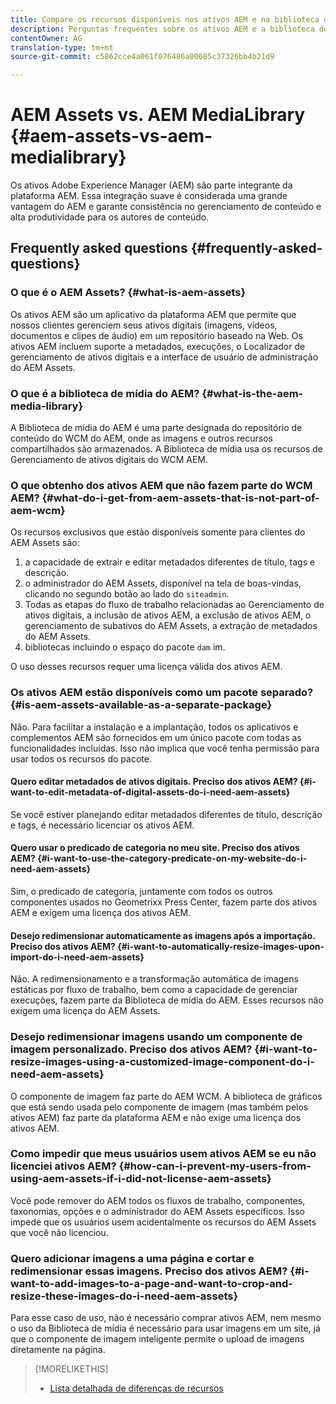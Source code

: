 ```yaml
---
title: Compare os recursos disponíveis nos ativos AEM e na biblioteca de mídia do AEM
description: Perguntas frequentes sobre os ativos AEM e a biblioteca de mídia do AEM, incluindo as diferenças.
contentOwner: AG
translation-type: tm+mt
source-git-commit: c5862cce4a061f076486a00685c37326bb4b21d9

---
```



# AEM Assets vs. AEM MediaLibrary {#aem-assets-vs-aem-medialibrary}

Os ativos Adobe Experience Manager (AEM) são parte integrante da plataforma AEM. Essa integração suave é considerada uma grande vantagem do AEM e garante consistência no gerenciamento de conteúdo e alta produtividade para os autores de conteúdo.

## Frequently asked questions {#frequently-asked-questions}

### O que é o AEM Assets? {#what-is-aem-assets}

Os ativos AEM são um aplicativo da plataforma AEM que permite que nossos clientes gerenciem seus ativos digitais (imagens, vídeos, documentos e clipes de áudio) em um repositório baseado na Web. Os ativos AEM incluem suporte a metadados, execuções, o Localizador de gerenciamento de ativos digitais e a interface de usuário de administração do AEM Assets.

### O que é a biblioteca de mídia do AEM? {#what-is-the-aem-media-library}

A Biblioteca de mídia do AEM é uma parte designada do repositório de conteúdo do WCM do AEM, onde as imagens e outros recursos compartilhados são armazenados. A Biblioteca de mídia usa os recursos de Gerenciamento de ativos digitais do WCM AEM.

### O que obtenho dos ativos AEM que não fazem parte do WCM AEM? {#what-do-i-get-from-aem-assets-that-is-not-part-of-aem-wcm}

Os recursos exclusivos que estão disponíveis somente para clientes do AEM Assets são:

1. a capacidade de extrair e editar metadados diferentes de título, tags e descrição.
1. o administrador do AEM Assets, disponível na tela de boas-vindas, clicando no segundo botão ao lado do `siteadmin`.
1. Todas as etapas do fluxo de trabalho relacionadas ao Gerenciamento de ativos digitais, a inclusão de ativos AEM, a exclusão de ativos AEM, o gerenciamento de subativos do AEM Assets, a extração de metadados do AEM Assets.
1. bibliotecas incluindo o espaço do pacote `dam` im.

O uso desses recursos requer uma licença válida dos ativos AEM.

### Os ativos AEM estão disponíveis como um pacote separado? {#is-aem-assets-available-as-a-separate-package}

Não. Para facilitar a instalação e a implantação, todos os aplicativos e complementos AEM são fornecidos em um único pacote com todas as funcionalidades incluídas. Isso não implica que você tenha permissão para usar todos os recursos do pacote.

#### Quero editar metadados de ativos digitais. Preciso dos ativos AEM? {#i-want-to-edit-metadata-of-digital-assets-do-i-need-aem-assets}

Se você estiver planejando editar metadados diferentes de título, descrição e tags, é necessário licenciar os ativos AEM.

#### Quero usar o predicado de categoria no meu site. Preciso dos ativos AEM? {#i-want-to-use-the-category-predicate-on-my-website-do-i-need-aem-assets}

Sim, o predicado de categoria, juntamente com todos os outros componentes usados no Geometrixx Press Center, fazem parte dos ativos AEM e exigem uma licença dos ativos AEM.

#### Desejo redimensionar automaticamente as imagens após a importação. Preciso dos ativos AEM? {#i-want-to-automatically-resize-images-upon-import-do-i-need-aem-assets}

Não. A redimensionamento e a transformação automática de imagens estáticas por fluxo de trabalho, bem como a capacidade de gerenciar execuções, fazem parte da Biblioteca de mídia do AEM. Esses recursos não exigem uma licença do AEM Assets.

### Desejo redimensionar imagens usando um componente de imagem personalizado. Preciso dos ativos AEM? {#i-want-to-resize-images-using-a-customized-image-component-do-i-need-aem-assets}

O componente de imagem faz parte do AEM WCM. A biblioteca de gráficos que está sendo usada pelo componente de imagem (mas também pelos ativos AEM) faz parte da plataforma AEM e não exige uma licença dos ativos AEM.

### Como impedir que meus usuários usem ativos AEM se eu não licenciei ativos AEM? {#how-can-i-prevent-my-users-from-using-aem-assets-if-i-did-not-license-aem-assets}

Você pode remover do AEM todos os fluxos de trabalho, componentes, taxonomias, opções e o administrador do AEM Assets específicos. Isso impede que os usuários usem acidentalmente os recursos do AEM Assets que você não licenciou.

### Quero adicionar imagens a uma página e cortar e redimensionar essas imagens. Preciso dos ativos AEM? {#i-want-to-add-images-to-a-page-and-want-to-crop-and-resize-these-images-do-i-need-aem-assets}

Para esse caso de uso, não é necessário comprar ativos AEM, nem mesmo o uso da Biblioteca de mídia é necessário para usar imagens em um site, já que o componente de imagem inteligente permite o upload de imagens diretamente na página.

>[!MORELIKETHIS]
>
>* [Lista detalhada de diferenças de recursos](https://docs.adobe.com/content/help/en/experience-manager-65/assets/administer/medialibrary.html#listoffeatures)